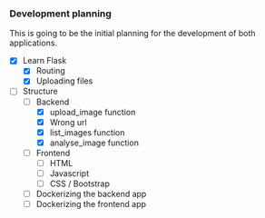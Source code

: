 ### Development planning
This is going to be the initial planning for the development of both applications.

- [X] Learn Flask
  - [x] Routing
  - [X] Uploading files
- [ ] Structure
  - [ ] Backend
    - [X] upload_image function
    - [X] Wrong url
    - [X] list_images function
    - [X] analyse_image function
  - [ ] Frontend
    - [ ] HTML 
    - [ ] Javascript
    - [ ] CSS / Bootstrap
  - [ ] Dockerizing the backend app
  - [ ] Dockerizing the frontend app

